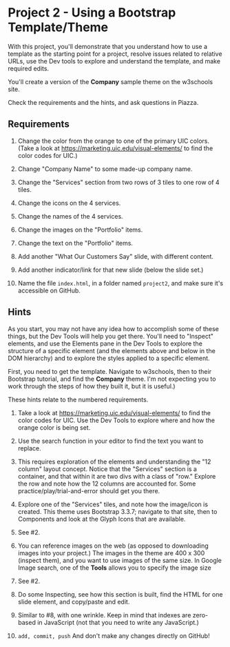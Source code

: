 # Project 2 - Using a Bootstrap Template/Theme

With this project, you'll demonstrate that you understand how to use a template as the starting point for a project, resolve issues related to relative URLs, use the Dev tools to explore and understand the template, and make required edits.  

You'll create a version of the __Company__ sample theme on the w3schools site.  

Check the requirements and the hints, and ask questions in Piazza.

## Requirements

1. Change the color from the orange to one of the primary UIC colors.  (Take a look at https://marketing.uic.edu/visual-elements/ to find the color codes for UIC.)

2. Change "Company Name" to some made-up company name.

3. Change the "Services" section from two rows of 3 tiles to one row of 4 tiles.

4. Change the icons on the 4 services.

5. Change the names of the 4 services.

6. Change the images on the "Portfolio" items.

7. Change the text on the "Portfolio" items.

8. Add another "What Our Customers Say" slide, with different content.

9. Add another indicator/link for that new slide (below the slide set.)

10. Name the file `index.html`, in a folder named `project2`, and make sure it's accessible on GitHub.


## Hints

As you start, you may not have any idea how to accomplish some of these things, but the Dev Tools will help you get there.  You'll need to "Inspect" elements, and use the Elements pane in the Dev Tools to explore the structure of a specific element (and the elements above and below in the DOM hierarchy) and to explore the styles applied to a specific element.

First, you need to get the template.  Navigate to w3schools, then to their Bootstrap tutorial, and find the __Company__ theme.  I'm not expecting you to work through the steps of how they built it, but it is useful.)

These hints relate to the numbered requirements.

1. Take a look at https://marketing.uic.edu/visual-elements/ to find the color codes for UIC.  Use the Dev Tools to explore where and how the orange color is being set.

2. Use the search function in your editor to find the text you want to replace.

3. This requires exploration of the elements and understanding the "12 column" layout concept.  Notice that the "Services" section is a container, and that within it are two divs with a class of "row."  Explore the row and note how the 12 columns are accounted for.  Some practice/play/trial-and-error should get you there.

4. Explore one of the "Services" tiles, and note how the image/icon is created.  This theme uses Bootstrap 3.3.7; navigate to that site, then to Components and look at the Glyph Icons that are available. 

5. See #2.

6. You can reference images on the web (as opposed to downloading images into your project.)  The images in the theme are 400 x 300  (inspect them), and you want to use images of the same size.  In Google Image search, one of the __Tools__ allows you to specify the image size 

7. See #2.

8. Do some Inspecting, see how this section is built, find the HTML for one slide element, and copy/paste and edit.

9. Similar to #8, with one wrinkle.  Keep in mind that indexes are zero-based in JavaScript (not that you need to write any JavaScript.)

10. ` add, commit, push `  And don't make any changes directly on GitHub!

